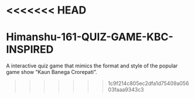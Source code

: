 <<<<<<< HEAD
=======
# Himanshu-161-QUIZ-GAME-KBC-INSPIRED
A interactive quiz game that mimics the format and style of the popular game show “Kaun Banega Crorepati”.
>>>>>>> 1c9f214c805ec2dfa1d75409a05603faaa9343c3

